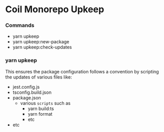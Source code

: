 # Coil Monorepo Upkeep

### Commands

- yarn upkeep
- yarn upkeep:new-package
- yarn upkeep:check-updates

### yarn upkeep

This ensures the package configuration follows a convention by scripting the updates
of various files like:

- jest.config.js
- tsconfig.build.json
- package.json
  - various `scripts` such as
    - yarn build:ts
    - yarn format
    - etc
- etc
